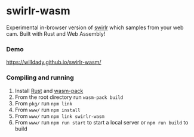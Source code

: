 # swirlr-wasm

Experimental in-browser version of [swirlr](https://github.com/willdady/swirlr) which samples from your web cam. Built with Rust and Web Assembly!

### Demo

https://willdady.github.io/swirlr-wasm/

### Compiling and running

1. Install [Rust](https://www.rust-lang.org/) and [wasm-pack](https://rustwasm.github.io/wasm-pack/installer/)
2. From the root directory run `wasm-pack build`
3. From `pkg/` run `npm link`
4. From `www/` run `npm install`
5. From `www/` run `npm link swirlr-wasm`
6. From `www/` run `npm run start` to start a local server or `npm run build` to build
